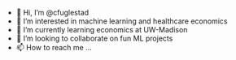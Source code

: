 - 👋 Hi, I’m @cfuglestad
- 👀 I’m interested in machine learning and healthcare economics
- 🌱 I’m currently learning economics at UW-Madison
- 💞️ I’m looking to collaborate on fun ML projects
- 📫 How to reach me ...

<!---
cfuglestad/cfuglestad is a ✨ special ✨ repository because its `README.md` (this file) appears on your GitHub profile.
You can click the Preview link to take a look at your changes.
--->
